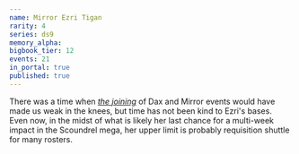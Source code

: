 ```yaml
---
name: Mirror Ezri Tigan
rarity: 4
series: ds9
memory_alpha:
bigbook_tier: 12
events: 21
in_portal: true
published: true
---
```


There was a time when [_the joining_](https://www.youtube.com/watch?v=RB368EgyOpI) of Dax and Mirror events would have made us weak in the knees, but time has not been kind to Ezri's bases. Even now, in the midst of what is likely her last chance for a multi-week impact in the Scoundrel mega, her upper limit is probably requisition shuttle for many rosters.
